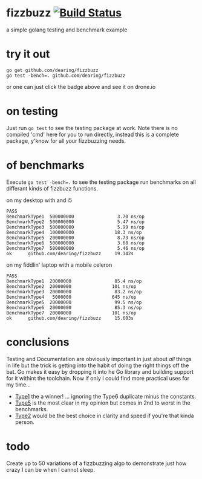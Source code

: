 # fizzbuzz [![Build Status](https://drone.io/github.com/dearing/fizzbuzz/status.png)](https://drone.io/github.com/dearing/fizzbuzz/latest)
a simple golang testing and benchmark example

# try it out
```
go get github.com/dearing/fizzbuzz
go test -bench=. github.com/dearing/fizzbuzz
```
or one can just click the badge above and see it on drone.io

# on testing

Just run `go test` to see the testing package at work.  Note there is no compiled 'cmd' here for you to run directly, instead this is a complete package, y'know for all your fizzbuzzing needs.

# of benchmarks
Execute `go test -bench=.` to see the testing package run benchmarks on all differant kinds of fizzbuzz functions.

on my desktop with and i5
```
PASS
BenchmarkType1  500000000                3.70 ns/op
BenchmarkType2  500000000                5.47 ns/op
BenchmarkType3  500000000                5.99 ns/op
BenchmarkType4  100000000               18.3 ns/op
BenchmarkType5  200000000                8.73 ns/op
BenchmarkType6  500000000                3.68 ns/op
BenchmarkType7  500000000                5.46 ns/op
ok      github.com/dearing/fizzbuzz     19.142s
```

on my fiddlin' laptop with a mobile celeron
```
PASS
BenchmarkType1  20000000                85.4 ns/op
BenchmarkType2  20000000               101 ns/op
BenchmarkType3  20000000                83.2 ns/op
BenchmarkType4   5000000               645 ns/op
BenchmarkType5  20000000                99.5 ns/op
BenchmarkType6  20000000                85.3 ns/op
BenchmarkType7  20000000               101 ns/op
ok      github.com/dearing/fizzbuzz     15.603s
```

# conclusions
Testing and Documentation are obviously important in just about *all* things in life but the trick is getting into the habit of doing the right things off the bat.  Go makes it easy by dropping it into he Go library and building support for it withint the toolchain.  Now if only I could find more practical uses for my time...

* [Type1](https://github.com/dearing/fizzbuzz/blob/master/fizzbuzz.go#L10-L26) the a winner! ... ignoring the Type6 duplicate minus the constants.
* [Type5](https://github.com/dearing/fizzbuzz/blob/master/fizzbuzz.go#L90-L104) is the most clear in my opinion but comes in 2nd to worst in the benchmarks.
* [Type2](https://github.com/dearing/fizzbuzz/blob/master/fizzbuzz.go#L30-L45) would be the best choice in clarity and speed if you're that kinda person.

# todo
Create up to 50 variations of a fizzbuzzing algo to demonstrate just how crazy I can be when I cannot sleep.
